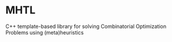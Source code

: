 # MHTL
C++ template-based library for solving Combinatorial Optimization Problems using (meta)heuristics

